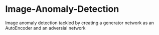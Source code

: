 # Image-Anomaly-Detection

Image anomaly detection tackled by creating a generator network as an AutoEncoder and an adversial network 
